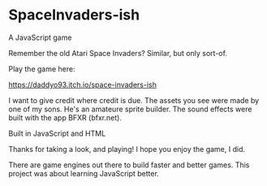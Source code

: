 # SpaceInvaders-ish
A JavaScript game

Remember the old Atari Space Invaders? Similar, but only sort-of.

Play the game here:

https://daddyo93.itch.io/space-invaders-ish
 
I want to give credit where credit is due. The assets you see were made by one of my sons. He's an amateure sprite builder. The sound effects were built with the app BFXR (bfxr.net).
 
 Built in JavaScript and HTML

Thanks for taking a look, and playing! I hope you enjoy the game, I did.

There are game engines out there to build faster and better games. This project was about learning JavaScript better.
